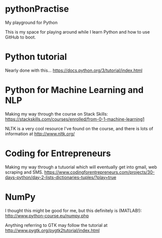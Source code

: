 # pythonPractise
My playground for Python

This is my space for playing around while I learn Python and how to use GitHub to boot.

# Python tutorial

Nearly done with this...
https://docs.python.org/3/tutorial/index.html

# Python for Machine Learning and NLP

Making my way through the course on Stack Skills: https://stackskills.com/courses/enrolled/from-0-1-machine-learning1

NLTK is a very cool resource I've found on the course, and there is lots of information at http://www.nltk.org/

# Coding for Entrepreneurs

Making my way through a tutuorial which will eventually get into gmail, web scraping and SMS. https://www.codingforentrepreneurs.com/projects/30-days-python/day-2-lists-dictionaries-tuples/?play=true

# NumPy
I thought this might be good for me, but this definitely is (MATLAB!): http://www.python-course.eu/numpy.php

Anything referring to GTK may follow the tutorial at http://www.pygtk.org/pygtk2tutorial/index.html
